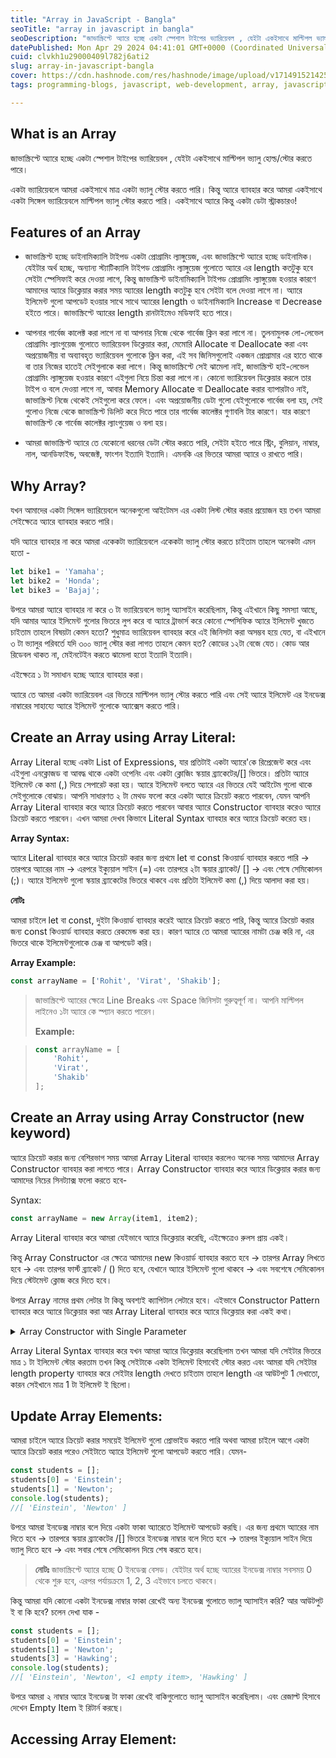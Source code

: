 ```yaml
---
title: "Array in JavaScript - Bangla"
seoTitle: "array in javascript in bangla"
seoDescription: "জাভাস্ক্রিপ্টে অ্যারে হচ্ছে একটা স্পেশাল টাইপের ভ্যারিয়েবল , যেইটা একইসাথে মাল্টিপল ভ্যালু হোল্ড/স্টোর করতে পারে।"
datePublished: Mon Apr 29 2024 04:41:01 GMT+0000 (Coordinated Universal Time)
cuid: clvkh1u29000409l782j6ati2
slug: array-in-javascript-bangla
cover: https://cdn.hashnode.com/res/hashnode/image/upload/v1714915214251/35e0376b-997b-47c1-852f-8bbfc33f5537.png
tags: programming-blogs, javascript, web-development, array, javascript-array, bangla

---
```


## What is an Array

জাভাস্ক্রিপ্টে অ্যারে হচ্ছে একটা স্পেশাল টাইপের ভ্যারিয়েবল , যেইটা একইসাথে মাল্টিপল ভ্যালু হোল্ড/স্টোর করতে পারে।

একটা ভ্যারিয়েবলে আমরা একইসাথে মাত্র একটা ভ্যালু স্টোর করতে পারি। কিন্তু অ্যারে ব্যাবহার করে আমরা একইসাথে একটা সিঙ্গেল ভ্যারিয়েবলে মাল্টিপল ভ্যালু স্টোর করতে পারি। একইসাথে অ্যারে কিন্তু একটা ডেটা স্ট্রাকচারও!

## Features of an Array

* জাভাস্ক্রিপ্ট হচ্ছে ডাইনামিক্যালি টাইপড একটা প্রোগ্রামিং ল্যাঙ্গুয়েজ, এবং জাভাস্ক্রিপ্টে অ্যারে হচ্ছে ডাইনামিক। যেইটার অর্থ হচ্ছে, অন্যান্য স্ট্যাটিক্যালি টাইপড প্রোগ্রামিং ল্যাঙ্গুয়েজ গুলোতে অ্যারে এর length কতটুকু হবে সেইটা স্পেসিফাই করে দেওয়া লাগে, কিন্তু জাভাস্ক্রিপ্ট ডাইনামিক্যালি টাইপড প্রোগ্রামিং ল্যাঙ্গুয়েজ হওয়ার কারণে আমাদের অ্যারে ডিক্লেয়ার করার সময় অ্যারের length কতটুকু হবে সেইটা বলে দেওয়া লাগে না। অ্যারে ইলিমেন্ট গুলো আপডেট হওয়ার সাথে সাথে অ্যারের length ও ডাইনামিক্যালি Increase বা Decrease হইতে পারে। জাভাস্ক্রিপ্টে অ্যারের length রানটাইমেও মডিফাই হতে পারে।
    
* আপনার গার্বেজ কালেক্ট করা লাগে না বা আপনার নিজে থেকে গার্বেজ ক্লিন করা লাগে না। তুলনামুলক লো-লেভেল প্রোগ্রামিং ল্যাংগুয়েজ গুলোতে ভ্যারিয়েবল ডিক্লেয়ার করা, মেমোরি Allocate বা Deallocate করা এবং অপ্রয়োজনীয় বা অব্যাবহৃত ভ্যারিয়েবল গুলোকে ক্লিন করা, এই সব জিনিসগুলোই একজন প্রোগ্রামার এর হাতে থাকে বা তার নিজের হাতেই সেইগুলাকে করা লাগে। কিন্তু জাভাস্ক্রিপ্টে সেই ঝামেলা নাই, জাভাস্ক্রিপ্ট হাই-লেভেল প্রোগ্রামিং ল্যাঙ্গুয়েজ হওয়ার কারণে এইগুলা নিয়ে চিন্তা করা লাগে না। কোনো ভ্যারিয়েবল ডিক্লেয়ার করলে তার টাইপ ও বলে দেওয়া লাগে না, আবার Memory Allocate বা Deallocate করার ব্যাপারটাও নাই, জাভাস্ক্রিপ্ট নিজে থেকেই সেইগুলো করে ফেলে। এবং অপ্রয়োজনীয় ডেটা গুলো যেইগুলোকে গার্বেজ বলা হয়, সেই গুলোও নিজে থেকে জাভাস্ক্রিপ্ট ডিলিট করে দিতে পারে তার গার্বেজ কালেক্টর গুণাবলি টার কারণে। যার কারণে জাভাস্ক্রিপ্ট কে গার্বেজ কালেক্টর ল্যাংগুয়েজ ও বলা হয়।
    
* আমরা জাভাস্ক্রিপ্ট অ্যারে তে যেকোনো ধরনের ডেটা স্টোর করতে পারি, সেইটা হইতে পারে স্ট্রিং, বুলিয়ান, নাম্বার, নাল, আনডিফাইন্ড, অবজেক্ট, ফাংশন ইত্যাদি ইত্যাদি। এমনকি এর ভিতরে আমরা অ্যারে ও রাখতে পারি।
    

## Why Array?

যখন আমাদের একটা সিঙ্গেল ভ্যারিয়েবলে অনেকগুলো আইটেমস এর একটা লিস্ট স্টোর করার প্রয়োজন হয় তখন আমরা সেইক্ষেত্রে অ্যারে ব্যাবহার করতে পারি।

যদি অ্যারে ব্যাবহার না করে আমরা একেকটা ভ্যারিয়েবলে একেকটা ভ্যালু স্টোর করতে চাইতাম তাহলে অনেকটা এমন হতো -

```javascript
let bike1 = 'Yamaha';
let bike2 = 'Honda';
let bike3 = 'Bajaj';
```

উপরে আমরা অ্যারে ব্যাবহার না করে ৩ টা ভ্যারিয়েবলে ভ্যালু অ্যাসাইন করেছিলাম, কিন্তু এইখানে কিছু সমস্যা আছে, যদি আমার অ্যারে ইলিমেন্ট গুলোর ভিতরে লুপ করে বা অ্যারে ট্রাভার্স করে কোনো স্পেসিফিক অ্যারে ইলিমেন্ট খুজতে চাইতাম তাহলে বিষয়টা কেমন হতো? শুধুমাত্র ভ্যারিয়েবল ব্যাবহার করে এই জিনিসটা করা অসম্ভব হয়ে যেত, বা এইখানে ৩ টা ভ্যালুর পরিবর্তে যদি ৩০০ ভ্যালু স্টোর করা লাগত তাহলে কেমন হত? কোডের ১২টা বেজে যেত। কোড আর রিডেবল থাকত না, মেইনটেইন করতে ঝামেলা হতো ইত্যাদি ইত্যাদি।

এইক্ষেত্রে ১ টা সমাধান হচ্ছে অ্যারে ব্যাবহার করা।

অ্যারে তে আমরা একটা ভ্যারিয়েবল এর ভিতরে মাল্টিপল ভ্যালু স্টোর করতে পারি এবং সেই অ্যারে ইলিমেন্ট এর ইনডেক্স নাম্বারের সাহায্যে অ্যারে ইলিমেন্ট গুলোকে অ্যাক্সেস করতে পারি।

## Create an Array using Array Literal:

Array Literal হচ্ছে একটা List of Expressions, যার প্রতিটাই একটা অ্যারে'কে রিপ্রেজেন্ট করে এবং এইগুলা এনক্লোজড বা আবদ্ধ থাকে একটা ওপেনিং এবং একটা ক্লোজিং স্কয়ার ব্র্যাকেটের/\[\] ভিতরে। প্রতিটা অ্যারে ইলিমেন্ট কে কমা (,) দিয়ে সেপারেট করা হয়। অ্যারে ইলিমেন্ট বলতে অ্যারে এর ভিতরে যেই আইটেম গুলো থাকে সেইগুলোকে বোঝায়। আপনি সাধারণত ২ টা মেথড ফলো করে একটা অ্যারে ক্রিয়েট করতে পারবেন, যেমন আপনি Array Literal ব্যাবহার করে অ্যারে ক্রিয়েট করতে পারবেন আবার অ্যারে Constructor ব্যাবহার করেও অ্যারে ক্রিয়েট করতে পারবেন। এখন আমরা দেখব কিভাবে Literal Syntax ব্যাবহার করে অ্যারে ক্রিয়েট করেত হয়।

**Array Syntax:**

অ্যারে Literal ব্যাবহার করে অ্যারে ক্রিয়েট করার জন্য প্রথমে let বা const কিওয়ার্ড ব্যাবহার করতে পারি -&gt; তারপরে অ্যারের নাম -&gt; এরপরে ইক্যুয়াল সাইন (=) এবং তারপরে ২টা স্কয়ার ব্র্যাকেট/ \[\] -&gt; এবং শেষে সেমিকোলন (;)। অ্যারে ইলিমেন্ট গুলো স্কয়ার ব্র্যাকেটের ভিতরে থাকবে এবং প্রতিটা ইলিমেন্ট কমা (,) দিয়ে আলাদা করা হয়।

**নোটঃ**

আমরা চাইলে let বা const, দুইটা কিওয়ার্ড ব্যাবহার করেই অ্যারে ক্রিয়েট করতে পারি, কিন্তু অ্যারে ক্রিয়েট করার জন্য const কিওয়ার্ড ব্যাবহার করতে রেকমেন্ড করা হয়। কারণ অ্যারে তে আমরা অ্যারের নামটা চেঞ্জ করি না, এর ভিতরে থাকে ইলিমেন্টগুলোকে চেঞ্জ বা আপডেট করি।

**Array Example:**

```javascript
const arrayName = ['Rohit', 'Virat', 'Shakib'];
```

> জাভাস্ক্রিপ্টে অ্যারের ক্ষেত্রে Line Breaks এবং Space জিনিসটা গুরুত্বপূর্ণ না। আপনি মাল্টিপল লাইনেও ১টা অ্যারে কে স্প্যান করতে পারেন।
> 
> **Example:**

> ```javascript
> const arrayName = [
>     'Rohit',
>     'Virat',
>     'Shakib'
> ];
> ```

## Create an Array using Array Constructor (new keyword)

অ্যারে ক্রিয়েট করার জন্য বেশিরভাগ সময় আমরা Array Literal ব্যাবহার করলেও অনেক সময় আমাদের Array Constructor ব্যাবহার করা লাগতে পারে। Array Constructor ব্যাবহার করে অ্যারে ডিক্লেয়ার করার জন্য আমাদের নিচের সিনট্যাক্স ফলো করতে হবে-

Syntax:

```javascript
const arrayName = new Array(item1, item2);
```

Array Literal ব্যাবহার করে আমরা যেইভাবে অ্যারে ডিক্লেয়ার করেছি, এইক্ষেত্রেও রুলস প্রায় একই।

কিন্তু Array Constructor এর ক্ষেত্রে আমাদের new কিওয়ার্ড ব্যাবহার করতে হবে -&gt; তারপর Array লিখতে হবে -&gt; এবং তারপর ফার্স্ট ব্র্যাকেট / () দিতে হবে, যেখানে অ্যারে ইলিমেন্ট গুলো থাকবে -&gt; এবং সবশেষে সেমিকোলন দিয়ে স্টেটমেন্ট ক্লোজ করে দিতে হবে।

উপরে Array নামের প্রথম লেটার টা কিন্তু অবশ্যই ক্যাপিটাল লেটারে হবে। এইভাবে Constructor Pattern ব্যাবহার করে অ্যারে ডিক্লেয়ার করা আর Array Literal ব্যাবহার করে অ্যারে ডিক্লেয়ার করা একই কথা।

<details data-node-type="hn-details-summary"><summary>Array Constructor with Single Parameter</summary><div data-type="detailsContent"></div></details>

Array Literal Syntax ব্যাবহার করে যখন আমরা অ্যারে ডিক্লেয়ার করেছিলাম তখন আমরা যদি সেইটার ভিতরে মাত্র ১ টা ইলিমেন্ট স্টোর করতাম তখন কিন্তু সেইটাকে একটা ইলিমেন্ট হিসাবেই স্টোর করত এবং আমরা যদি সেইটার length property ব্যাবহার করে সেইটার length দেখতে চাইতাম তাহলে length এর আউটপুট 1 দেখাতো, কারন সেইখানে মাত্র 1 টা ইলিমেন্ট ই ছিলো।

## Update Array Elements:

আমরা চাইলে অ্যারে ক্রিয়েট করার সময়েই ইলিমেন্ট গুলো প্রোভাইড করতে পারি অথবা আমরা চাইলে আগে একটা অ্যারে ক্রিয়েট করার পরেও সেইটাতে অ্যারে ইলিমেন্ট গুলো আপডেট করতে পারি। যেমন-

```javascript
const students = [];
students[0] = 'Einstein';
students[1] = 'Newton';
console.log(students);
//[ 'Einstein', 'Newton' ]
```

উপরে আমরা ইনডেক্স নাম্বার বলে দিয়ে একটা ফাকা অ্যারেতে ইলিমেন্ট আপডেট করছি। এর জন্য প্রথমে অ্যারের নাম দিতে হবে -&gt; তারপরে স্কয়ার ব্র্যাকেটের /\[\] ভিতরে ইনডেক্স নাম্বার বলে দিতে হবে -&gt; তারপর ইক্যুয়াল সাইন দিয়ে ভ্যালু দিতে হবে -&gt; এবং সবার শেষে সেমিকোলন দিয়ে শেষ করতে হবে।

> **নোটঃ** জাভাস্ক্রিপ্টে অ্যারে হচ্ছে 0 ইনডেক্স বেসড। যেইটার অর্থ হচ্ছে অ্যারের ইনডেক্স নাম্বার সবসময় 0 থেকে শুরু হবে, এরপর পর্যায়ক্রমে 1, 2, 3 এইভাবে চলতে থাকবে।

কিন্তু আমরা যদি কোনো একটা ইনডেক্স নাম্বার ফাকা রেখেই অন্য ইনডেক্স গুলোতে ভ্যালু অ্যাসাইন করি? আর আউটপুট ই বা কি হবে? চলেন দেখা যাক -

```javascript
const students = [];
students[0] = 'Einstein';
students[1] = 'Newton';
students[3] = 'Hawking';
console.log(students);
//[ 'Einstein', 'Newton', <1 empty item>, 'Hawking' ]
```

উপরে আমরা ২ নাম্বার অ্যারে ইনডেক্স টা ফাকা রেখেই বাকিগুলোতে ভ্যালু অ্যাসাইন করেছিলাম। এবং রেজাল্ট হিসাবে দেখেন Empty Item ই রিটার্ন করছে।

## Accessing Array Element:
